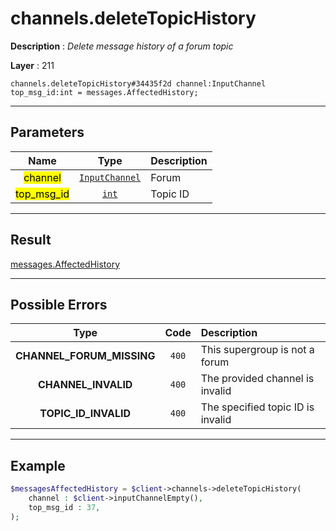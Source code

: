 # channels.deleteTopicHistory

**Description** : *Delete message history of a forum topic*

**Layer** : 211

```tl
channels.deleteTopicHistory#34435f2d channel:InputChannel top_msg_id:int = messages.AffectedHistory;
```

---

## Parameters

| Name | Type | Description |
| :---: | :---: | :--- |
| <mark>channel</mark> | [`InputChannel`](type/InputChannel) | Forum |
| <mark>top_msg_id</mark> | [`int`](type/int) | Topic ID |

---

## Result

[messages.AffectedHistory](type/messages.AffectedHistory)

---

## Possible Errors

| Type | Code | Description |
| :---: | :---: | :--- |
| **CHANNEL_FORUM_MISSING** | `400` | This supergroup is not a forum |
| **CHANNEL_INVALID** | `400` | The provided channel is invalid |
| **TOPIC_ID_INVALID** | `400` | The specified topic ID is invalid |

---

## Example

```php
$messagesAffectedHistory = $client->channels->deleteTopicHistory(
	channel : $client->inputChannelEmpty(),
	top_msg_id : 37,
);
```